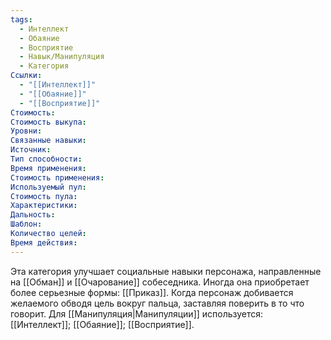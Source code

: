```yaml
---
tags:
  - Интеллект
  - Обаяние
  - Восприятие
  - Навык/Манипуляция
  - Категория
Ссылки:
  - "[[Интеллект]]"
  - "[[Обаяние]]"
  - "[[Восприятие]]"
Стоимость:
Стоимость выкупа:
Уровни:
Связанные навыки:
Источник:
Тип способности:
Время применения:
Стоимость применения:
Используемый пул:
Стоимость пула:
Характеристики:
Дальность:
Шаблон:
Количество целей:
Время действия:
---
```

Эта категория улучшает социальные навыки персонажа, направленные на [[Обман]] и [[Очарование]] собеседника. Иногда она приобретает более серьезные формы: [[Приказ]]. Когда персонаж добивается желаемого обводя цель вокруг пальца, заставляя поверить в то что говорит. Для [[Манипуляция|Манипуляции]] используется: [[Интеллект]]; [[Обаяние]]; [[Восприятие]]. 